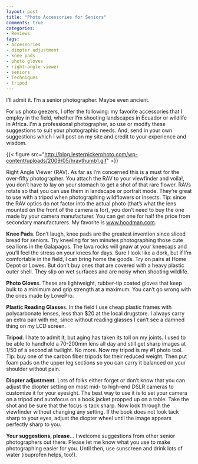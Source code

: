 ```yaml
---
layout: post
title: "Photo Accessories for Seniors"
comments: true
categories:
- Reviews
tags:
- accessories
- diopter adjustment
- knee pads
- photo gloves
- right-angle viewer
- seniors
- Techniques
- tripod
---
```

I’ll admit it. I’m a senior photographer. Maybe even ancient.

For us photo geezers, I offer the following: my favorite accessories that I employ in the field, whether I’m shooting landscapes in Ecuador or wildlife in Africa. I'm a professional photographer, so use or modify these suggestions to suit your photographic needs. And, send in your own suggestions which I will post on my site and credit to your experience and wisdom.

{{< figure src="http://blog.lesterpickerphoto.com/wp-content/uploads/2009/05/hravthumb1.gif" >}}


</a>Right Angle Viewer (RAV)</strong>. As far as I’m concerned this is a must for the over-fifty photographer. You attach the RAV to your viewfinder and voila!, you don’t have to lay on your stomach to get a shot of that rare flower. RAVs rotate so that you can use them in landscape or portrait mode. They’re great to use with a tripod when photographing wildflowers or insects. Tip: since the RAV optics do not factor into the actual photo (that’s what the lens mounted on the front of the camera is for), you don’t need to buy the one made by your camera manufacturer. You can get one for half the price from secondary manufacturers. My favorite is <a href="http://www.hoodman.com">www.hoodman.com</a>.

<strong>Knee Pads</strong>. Don’t laugh, knee pads are the greatest invention since sliced bread for seniors. Try kneeling for ten minutes photographing those cute sea lions in the Galapagos. The lava rocks will gnaw at your kneecaps and you’ll feel the stress on your knees for days. Sure I look like a dork, but if I’m comfortable in the field, I can bring home the goods. Try on pairs at Home Depot or Lowes. But don't buy ones that are covered with a heavy plastic outer shell. They slip on wet surfaces and are noisy when shooting wildlife. 

<strong>Photo Glove</strong>s. These are lightweight, rubber-tip coated gloves that keep bulk to a minimum and grip strength at a maximum. You can’t go wrong with the ones made by LowePro.

<strong>Plastic Reading Glasse</strong>s. In the field I use cheap plastic frames with polycarbonate lenses, less than $20 at the local drugstore. I always carry an extra pair with me, since without reading glasses I can’t see a damned thing on my LCD screen.

<strong>Tripod</strong>. I hate to admit it, but aging has taken its toll on my joints. I used to be able to handhold a 70-200mm lens all day and still get sharp images at 1/50 of a second at twilight. No more. Now my tripod is my #1 photo tool. Tip: buy one of the carbon fiber tripods for their reduced weight. Then put foam pads on the upper leg sections so you can carry it balanced on your shoulder without pain.

<strong>Diopter adjustment</strong>. Lots of folks either forget or don’t know that you can adjust the diopter setting on most mid- to high-end DSLR cameras to customize it for your eyesight. The best way to use it is to set your camera on a tripod and autofocus on a book jacket propped up on a table. Take the shot and be sure that the focus is tack sharp. Now look through the viewfinder without changing any setting. If the book does not look tack sharp to your eyes, adjust the diopter wheel until the image appears perfectly sharp to you.

<strong>Your suggestions, please</strong>… I welcome suggestions from other senior photographers out there. Please let me know what you use to make photographing easier for you. Until then, use sunscreen and drink lots of water (ibuprofen helps, too!).
